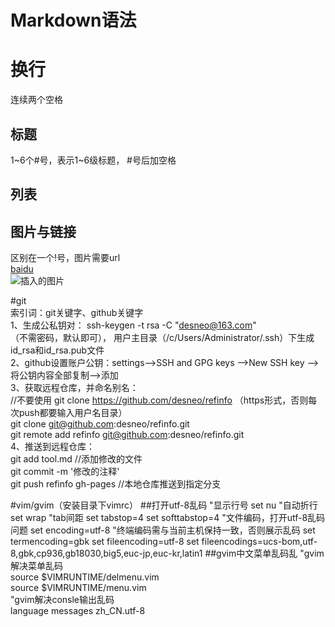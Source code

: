 # Markdown语法

# 换行

连续两个空格

## 标题

  1~6个#号，表示1~6级标题， #号后加空格

## 列表


## 图片与链接

  区别在一个!号，图片需要url  
  [baidu](www.baidu.com)  
  ![插入的图片](http://cdn.sspai.com/attachment/thumbnail/2014/04/15/f96c892fc63933ab186235f7c910753b10f77_mw_800_wm_1_wmp_3.jpg)
  
#git  
索引词：git关键字、github关键字  
1、生成公私钥对： ssh-keygen -t rsa -C "desneo@163.com"  
	（不需密码，默认即可）， 用户主目录（/c/Users/Administrator/.ssh）下生成id_rsa和id_rsa.pub文件  
2、github设置账户公钥：settings-->SSH and GPG keys -->New SSH key --> 将公钥内容全部复制-->添加  
3、获取远程仓库，并命名别名：  
	//不要使用 git clone https://github.com/desneo/refinfo （https形式，否则每次push都要输入用户名目录）  
	git clone git@github.com:desneo/refinfo.git  
	git remote add refinfo git@github.com:desneo/refinfo.git  
4、推送到远程仓库：  
	git add tool.md	//添加修改的文件  
	git commit -m '修改的注释'  	
	git push refinfo gh-pages	//本地仓库推送到指定分支  


#vim/gvim（安装目录下vimrc）
##打开utf-8乱码
"显示行号
set nu
"自动折行
set wrap
"tab间距
set tabstop=4
set softtabstop=4
"文件编码，打开utf-8乱码问题
set encoding=utf-8
"终端编码需与当前主机保持一致，否则展示乱码
set termencoding=gbk
set fileencoding=utf-8
set fileencodings=ucs-bom,utf-8,gbk,cp936,gb18030,big5,euc-jp,euc-kr,latin1
##gvim中文菜单乱码乱
"gvim解决菜单乱码  
source $VIMRUNTIME/delmenu.vim  
source $VIMRUNTIME/menu.vim  
"gvim解决consle输出乱码  
language messages zh_CN.utf-8 
